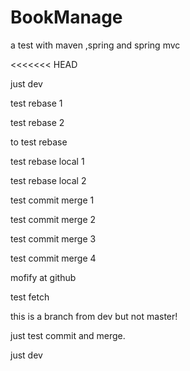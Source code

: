# BookManage
a test with maven ,spring and spring mvc

<<<<<<< HEAD

just dev

test rebase 1

test rebase 2

to test rebase

test rebase local 1

test rebase local 2

test commit merge 1

test commit merge 2

test commit merge 3

test commit merge 4

mofify at github

test fetch

this is a branch from dev but not master!

just test commit and merge.

just dev
